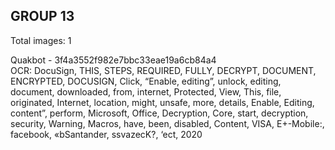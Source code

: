 ## GROUP 13
Total images: 1  

Quakbot - 3f4a3552f982e7bbc33eae19a6cb84a4  
OCR: DocuSign, THIS, STEPS, REQUIRED, FULLY, DECRYPT, DOCUMENT, ENCRYPTED, DOCUSIGN, Click, “Enable, editing”, unlock, editing, document, downloaded, from, internet, Protected, View, This, file, originated, Internet, location, might, unsafe, more, details, Enable, Editing, content”, perform, Microsoft, Office, Decryption, Core, start, decryption, security, Warning, Macros, have, been, disabled, Content, VISA, E+-Mobile:, facebook, «bSantander, ssvazecK?, ‘ect, 2020  

